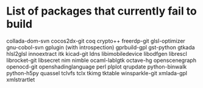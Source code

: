 List of packages that currently fail to build
=============================================

collada-dom-svn
cocos2dx-git
coq
crypto++
freerdp-git
glsl-optimizer
gnu-cobol-svn
gplugin (with introspection)
gprbuild-gpl
gst-python
gtkada
hlsl2glsl
innoextract
itk
kicad-git
ldns
libimobiledevice
libodfgen
librescl
librocket-git
libsecret
nim
nimble
ocaml-lablgtk
octave-hg
openscenegraph
openocd-git
openshadinglanguage
perl
plplot
qrupdate
python-binwalk
python-h5py
quassel
tclvfs
tclx
tkimg
tktable
winsparkle-git
xmlada-gpl
xmlstrartlet